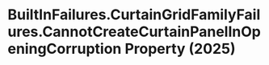 # BuiltInFailures.CurtainGridFamilyFailures.CannotCreateCurtainPanelInOpeningCorruption Property (2025)

﻿